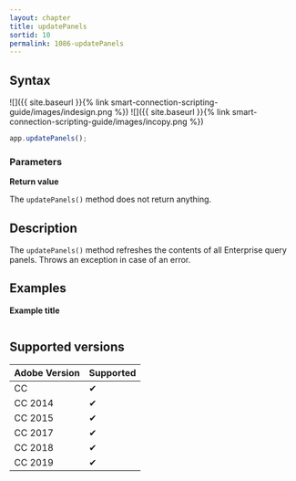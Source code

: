 ```yaml
---
layout: chapter
title: updatePanels
sortid: 10
permalink: 1086-updatePanels
---
```

## Syntax

![]({{ site.baseurl }}{% link smart-connection-scripting-guide/images/indesign.png %}) ![]({{ site.baseurl }}{% link smart-connection-scripting-guide/images/incopy.png %})
```javascript
app.updatePanels();
```

### Parameters

**Return value**

The `updatePanels()` method does not return anything.

## Description

The `updatePanels()` method refreshes the contents of all Enterprise query panels. Throws an exception in case of an error.

## Examples

**Example title**

```javascript

```

## Supported versions

| Adobe Version | Supported |
|---------------|---------|
| CC            | ✔       |
| CC 2014       | ✔       |
| CC 2015       | ✔       |
| CC 2017       | ✔       |
| CC 2018       | ✔       |
| CC 2019       | ✔       |